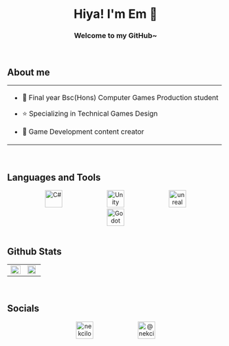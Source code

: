 # <div align="center">Hiya! I'm Em 🍂</div>  
### <div align="center">Welcome to my GitHub~</div>

<br/>

## About me
<table><tr><td valign="top" halign="center" width="100%">

- 📓 Final year Bsc(Hons) Computer Games Production student
  

- ⭐ Specializing in Technical Games Design
  

- 🎥 Game Development content creator

</td></tr></table>  

<br/>

## Languages and Tools  
<div align="center">   
<a href="https://docs.microsoft.com/en-us/dotnet/csharp/" target="_blank"><img style="padding: 0px 50px" src="https://profilinator.rishav.dev/skills-assets/csharp-original.svg" alt="C#" height="40" width="40" /></a> 
<a href="https://unity.com/" target="_blank"><img style="padding: 0px 50px" src="https://cdn.sanity.io/images/fuvbjjlp/production/2495ab2daae11fd3ed5d6b84477d513869f9a1b4-89x100.png" alt="Unity" height="40" width="40" /></a>
<a href="https://www.unrealengine.com/en-US/unreal-engine-5" target="_blank"><img style="padding: 0px 50px" src="https://raw.githubusercontent.com/kenangundogan/fontisto/036b7eca71aab1bef8e6a0518f7329f13ed62f6b/icons/svg/brand/unreal-engine.svg" alt="unreal" height="40" width="40" /></a>
<a href="https://godotengine.org" target="_blank"><img style="padding: 0px 50px" src="https://godotengine.org/assets/press/icon_color.png" alt="Godot" height="40" width="40" /></a>  
</div>  

<br/>   

## Github Stats  
<table><tr><td valign="top" width="50%">

<img src="https://github-readme-stats.vercel.app/api?username=Nekcilo&show_icons=true&count_private=true&text_bold=false&hide_border=true&title_color=ffffff&text_color=69140E&icon_color=ffffff&bg_color=DEG,ff9a01,ffbc14" align="left" style="width: 100%" />

</td><td valign="top" width="50%">

<img src="https://github-readme-stats-nekcilos-projects.vercel.app//api/top-langs/?username=Nekcilo&hide_border=true&hide_progress=true&title_color=ffffff&text_color=69140E&icon_color=ffffff&bg_color=DEG,ff9a01,ffbc14" align="left" style="width: 90%" />

</td></tr></table>  

<br/>

## Socials
<div align="center">  
<a href="https://linkedin.com/in/nekcilo" target="blank"><img style="padding: 0px 50px" align="center" src="https://raw.githubusercontent.com/rahuldkjain/github-profile-readme-generator/master/src/images/icons/Social/linked-in-alt.svg" alt="nekcilo" height="40" width="40" /></a>
<a href="https://www.youtube.com/c/@nekcilodev" target="blank"><img style="padding: 0px 50px" align="center" src="https://raw.githubusercontent.com/rahuldkjain/github-profile-readme-generator/master/src/images/icons/Social/youtube.svg" alt="@nekcilodev" height="40" width="40" /></a>
</div>
<br/>

